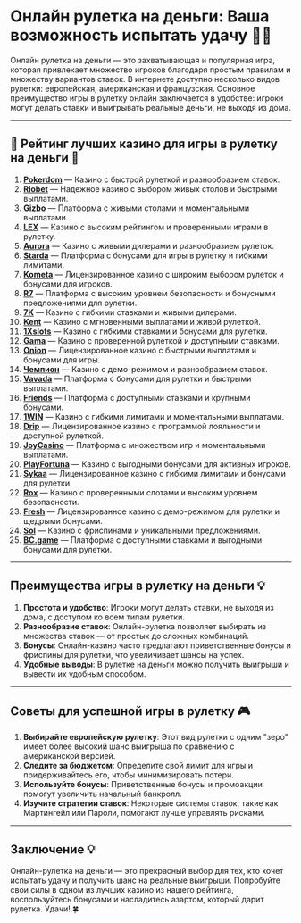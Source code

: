 # Онлайн рулетка на деньги: Ваша возможность испытать удачу 💸🎲

Онлайн рулетка на деньги — это захватывающая и популярная игра, которая привлекает множество игроков благодаря простым правилам и множеству вариантов ставок. В интернете доступно несколько видов рулетки: европейская, американская и французская. Основное преимущество игры в рулетку онлайн заключается в удобстве: игроки могут делать ставки и выигрывать реальные деньги, не выходя из дома. 

---

## 🎲 Рейтинг лучших казино для игры в рулетку на деньги 🎲

1. **[Pokerdom](https://brandplay.link/4k77v2yx)** — Казино с быстрой рулеткой и разнообразием ставок.
2. **[Riobet](https://brandplay.link/7xBLTPyj)** — Надежное казино с выбором живых столов и быстрыми выплатами.
3. **[Gizbo](https://brandplay.link/bprXw4YV)** — Платформа с живыми столами и моментальными выплатами.
4. **[LEX](https://brandplay.link/zW4hdDFV)** — Казино с высоким рейтингом и проверенными играми в рулетку.
5. **[Aurora](https://10trafic-stat2.com/click/668546556bcc6313411604bd/6766/13032/subaccount)** — Казино с живыми дилерами и разнообразием рулеток.
6. **[Starda](https://brandplay.link/fB7xwRFL)** — Платформа с бонусами для игры в рулетку и гибкими лимитами.
7. **[Kometa](https://brandplay.link/8ZymQJV8)** — Лицензированное казино с широким выбором рулеток и бонусами для игроков.
8. **[R7](https://brandplay.link/bMd3Yjsw)** — Платформа с высоким уровнем безопасности и бонусными предложениями для рулетки.
9. **[7K](https://brandplay.link/BvQyFShp)** — Казино с гибкими ставками и живыми дилерами.
10. **[Kent](https://brandplay.link/Fv2WP3js)** — Казино с мгновенными выплатами и живой рулеткой.
11. **[1Xslots](https://brandplay.link/hSB1khtr)** — Казино с гибкими ставками и бонусами для рулетки.
12. **[Gama](https://brandplay.link/j6NMKsDz)** — Казино с проверенной рулеткой и доступными ставками.
13. **[Onion](https://brandplay.link/zBGRVpQ9)** — Лицензированное казино с быстрыми выплатами и бонусами для игры.
14. **[Чемпион](https://temon-gter.cfd/go/lRq?p80412p304504pcc44t17455)** — Казино с демо-режимом и разнообразием ставок.
15. **[Vavada](https://vavadapartner.pro/?promo=ea5c9275-6854-4505-94fc-95ab18221945-linkb2)** — Платформа с бонусами для рулетки и быстрыми выплатами.
16. **[Friends](https://gofriends.vc/linkb2)** — Платформа с доступными ставками и крупными бонусами.
17. **[1WIN](https://brandplay.link/smXVpBbG)** — Казино с гибкими лимитами и моментальными выплатами.
18. **[Drip](https://drp-ircp01.com/c07e6a3db)** — Лицензированное казино с программой лояльности и доступной рулеткой.
19. **[JoyCasino](https://rpc30.call2me.pro/?/ru/registration?apkpop=0&partner=p24970p3291217pc98f)** — Платформа с множеством игр и моментальными выплатами.
20. **[PlayFortuna](https://fortunapromo.net/alt/playfortuna/registration?0dc4a9362a71feb7e3f165fb8e766f70)** — Казино с выгодными бонусами для активных игроков.
21. **[Sykaa](https://s-two-way.com/?source=linkb2&pid=30697)** — Лицензированное казино с гибкими лимитами и бонусами для рулетки.
22. **[Rox](https://rox-pvwfpjgcxe.com/cb1ee18a5)** — Казино с проверенными слотами и высоким уровнем безопасности.
23. **[Fresh](https://fresh-eumwkxwao.com/c3f7b485d)** — Лицензированное казино с демо-режимом для рулетки и щедрыми бонусами.
24. **[Sol](https://sol-mmtdzfbaco.com/cb2415bca)** — Казино с фриспинами и уникальными предложениями.
25. **[BC.game](https://partnerbcgame.com/dcc53d441)** — Платформа с доступными ставками и выгодными бонусами для рулетки.

---

## Преимущества игры в рулетку на деньги 💡

1. **Простота и удобство**: Игроки могут делать ставки, не выходя из дома, с доступом ко всем типам рулетки.
2. **Разнообразие ставок**: Онлайн-рулетка позволяет выбирать из множества ставок — от простых до сложных комбинаций.
3. **Бонусы**: Онлайн-казино часто предлагают приветственные бонусы и фриспины для рулетки, что увеличивает шансы на успех.
4. **Удобные выводы**: В рулетке на деньги можно получить выигрыши и вывести их удобным способом.

---

## Советы для успешной игры в рулетку 🎮

1. **Выбирайте европейскую рулетку**: Этот вид рулетки с одним "зеро" имеет более высокий шанс выигрыша по сравнению с американской версией.
2. **Следите за бюджетом**: Определите свой лимит для игры и придерживайтесь его, чтобы минимизировать потери.
3. **Используйте бонусы**: Приветственные бонусы и промоакции помогут увеличить начальный банкролл.
4. **Изучите стратегии ставок**: Некоторые системы ставок, такие как Мартингейл или Пароли, помогают лучше управлять рисками.

---

## Заключение 💡

Онлайн-рулетка на деньги — это прекрасный выбор для тех, кто хочет испытать удачу и получить шанс на реальные выигрыши. Попробуйте свои силы в одном из лучших казино из нашего рейтинга, воспользуйтесь бонусами и насладитесь азартом, который дарит рулетка. Удачи! 🍀
